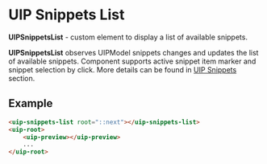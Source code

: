 # UIP Snippets List

**UIPSnippetsList** - custom element to display a list of available snippets.

**UIPSnippetsList** observes UIPModel snippets changes and updates the list of available snippets.
Component supports active snippet item marker and snippet selection by click.
More details can be found in [UIP Snippets](src/plugins/snippets/README.md) section.

## Example

```html
<uip-snippets-list root="::next"></uip-snippets-list>
<uip-root>
    <uip-preview></uip-preview>
    ...
</uip-root>
```

